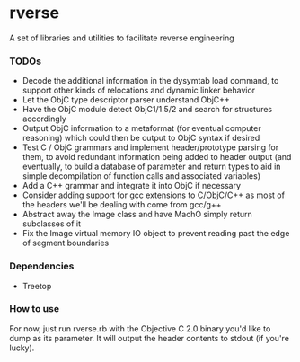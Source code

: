 # rverse

A set of libraries and utilities to facilitate reverse engineering

### TODOs

* Decode the additional information in the dysymtab load command, to support other kinds of relocations and dynamic linker behavior
* Let the ObjC type descriptor parser understand ObjC++
* Have the ObjC module detect ObjC1/1.5/2 and search for structures accordingly
* Output ObjC information to a metaformat (for eventual computer reasoning) which could then be output to ObjC syntax if desired
* Test C / ObjC grammars and implement header/prototype parsing for them, to avoid redundant information being added to header output (and eventually, to build a database of parameter and return types to aid in simple decompilation of function calls and associated variables)
* Add a C++ grammar and integrate it into ObjC if necessary
* Consider adding support for gcc extensions to C/ObjC/C++ as most of the headers we'll be dealing with come from gcc/g++
* Abstract away the Image class and have MachO simply return subclasses of it
* Fix the Image virtual memory IO object to prevent reading past the edge of segment boundaries

### Dependencies

* Treetop

### How to use

For now, just run rverse.rb with the Objective C 2.0 binary you'd like to dump as its parameter. It will output the header contents to stdout (if you're lucky).